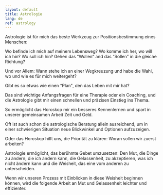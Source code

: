 ```yaml
---
layout: default
title: Astrologie
lang: de
ref: astrology
---
```

Astrologie ist für mich das beste Werkzeug zur Positionsbestimmung eines Menschen:

Wo befinde ich mich auf meinem Lebensweg? Wo komme ich her, wo will ich hin? Wo soll ich hin? Gehen das <q>Wollen</q> and das <q>Sollen</q> in die gleiche Richtung?

Und vor Allem: Wann stehe ich an einer Wegkreuzung und habe die Wahl, wo und wie es für mich weitergeht?

Gibt es so etwas wie einen <q>Plan</q>, den das Leben mit mir hat?

Das sind wichtige Anfangsfragen für eine Therapie oder ein Coaching, und die Astrologie gibt mir einen schnellen und präzisen Einstieg ins Thema.

So ermöglicht das Horoskop mir ein besseres Kennenlernen und spart in unserer gemeinsamen Arbeit Zeit und Geld.

Oft ist auch schon die astrologische Beratung allein ausreichend, um in einer schwierigen Situation neue Blickwinkel und Optionen aufzuzeigen.

Oder das Horoskop hilft uns,  die Priorität zu klären: Woran sollen wir zuerst arbeiten?

Astrologie ermöglicht, das berühmte Gebet umzusetzen: Den Mut, die Dinge zu ändern, die ich ändern kann, die Gelassenheit, zu akzeptieren, was ich nicht ändern kann und die Weisheit, das eine vom anderen zu unterscheiden.

Wenn wir unseren Prozess mit Einblicken in diese Weisheit beginnen können, wird die folgende Arbeit an Mut und Gelassenheit leichter und effizienter.
